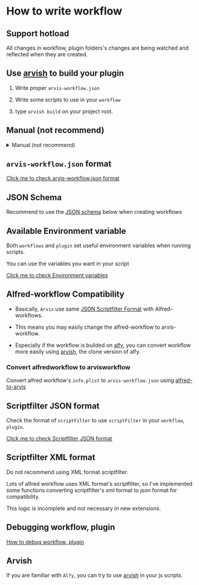 # How to write workflow

## Support hotload

All changes in workflow, plugin folders's changes are being watched and reflected when they are created.

## Use [arvish](https://github.com/jopemachine/arvish) to build your plugin

1. Write proper `arvis-workflow.json`

2. Write some scripts to use in your `workflow`

3. type `arvish build` on your project root.

## Manual (not recommend)

<details><summary>Manual (not recommend)</summary>
<p>

1. Write proper `arvis-workflow.json`.
2. Write some scripts to use in your `workflow`.
3. Compress the binaries, modules, and scripts used in the `workflow` into a plain `.zip` file with the `arvis-workflow.json`.
4. Change the `.zip` file's extension to `.arvisworkflow`
</p>
</details>

## `arvis-workflow.json` format

[Click me to check arvis-workflow.json format](./workflow-config-format.md)

## JSON Schema

Recommend to use the [JSON schema](https://github.com/jopemachine/arvis-extension-validator/blob/master/workflow-schema.json) below when creating workflows

## Available Environment variable

Both `workflows` and `plugin` set useful environment variables when running scripts.

You can use the variables you want in your script

[Click me to check Environment variables](./extension-env-description.md)

## Alfred-workflow Compatibility

* Basically, `Arvis` use same [JSON Scriptfilter Format](https://www.alfredapp.com/help/workflows/inputs/script-filter/) with Alfred-workflows.

* This means you may easily change the alfred-workflow to arvis-workflow. 

* Especially if the workflow is builded on [alfy](https://github.com/sindresorhus/alfy), you can convert workflow more easily using [arvish](https://github.com/jopemachine/arvish), the clone version of alfy. 

### Convert alfredworkflow to arvisworkflow

Convert alfred workflow's `info.plist` to `arvis-workflow.json` using [alfred-to-arvis](https://github.com/jopemachine/alfred-to-arvis) 

## Scriptfilter JSON format

Check the format of `scriptFilter` to use `scriptFilter` in your `workflow`, `plugin`.

[Click me to check Scriptfilter JSON format](./scriptfilter-json-format-description.md)

## Scriptfilter XML format

Do not recommend using XML format scriptfilter.

Lots of alfred workflow uses XML format's scriptfilter, so I've implemented some functions converting scriptfilter's xml format to json format for compatibility.

This logic is incomplete and not necessary in new extensions.

## Debugging workflow, plugin

[How to debug workflow, plugin](./debugging-description.md)

## Arvish

If you are familiar with `Alfy`, you can try to use [arvish](https://github.com/jopemachine/arvish) in your js scripts.
